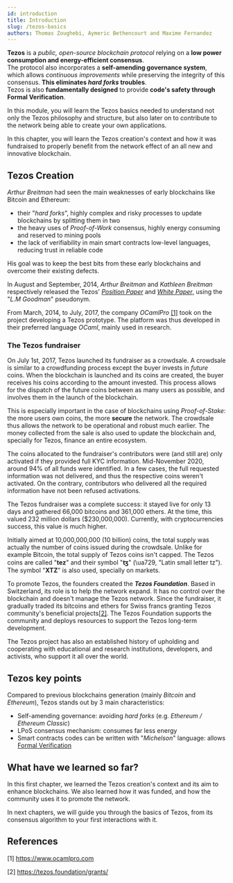 ```yaml
---
id: introduction
title: Introduction
slug: /tezos-basics
authors: Thomas Zoughebi, Aymeric Bethencourt and Maxime Fernandez
---
```

**Tezos** is a *public, open-source blockchain protocol* relying on a **low power consumption and energy-efficient consensus**.  
The protocol also incorporates a **self-amending governance system**, which allows *continuous improvements* while preserving the integrity of this consensus. **This eliminates *hard forks* troubles**.  
Tezos is also **fundamentally designed** to provide **code's safety through Formal Verification**.

In this module, you will learn the Tezos basics needed to understand not only the Tezos philosophy and structure, but also later on to contribute to the network being able to create your own applications.

In this chapter, you will learn the Tezos creation's context and how it was fundraised to properly benefit from the network effect of an all new and innovative blockchain.

## Tezos Creation
_Arthur Breitman_ had seen the main weaknesses of early blockchains like Bitcoin and Ethereum:
* their "*hard forks*", highly complex and risky processes to update blockchains by splitting them in two
* the heavy uses of _Proof-of-Work_ consensus, highly energy consuming and reserved to mining pools
* the lack of verifiability in main smart contracts low-level languages, reducing trust in reliable code

His goal was to keep the best bits from these early blockchains and overcome their existing defects.

In August and September, 2014, *Arthur Breitman* and *Kathleen Breitman* respectively released the Tezos' [*Position Paper*](https://tezos.com/static/position_paper-841a0a56b573afb28da16f6650152fb4.pdf) and [*White Paper*](https://tezos.com/static/white_paper-2dc8c02267a8fb86bd67a108199441bf.pdf), using the "*L.M Goodman*" pseudonym.

From March, 2014, to July, 2017, the company *OCamlPro* [[1]](https://opentezos.com/tezos-basics/introduction#references) took on the project developing a Tezos prototype. The platform was thus developed in their preferred language *OCaml*, mainly used in research.

### The Tezos fundraiser
On July 1st, 2017, Tezos launched its fundraiser as a crowdsale. A crowdsale is similar to a crowdfunding process except the buyer invests in *future* coins. When the blockchain is launched and its coins are created, the buyer receives his coins according to the amount invested. This process allows for the dispatch of the future coins between as many users as possible, and involves them in the launch of the blockchain.

This is especially important in the case of blockchains using _Proof-of-Stake_: the more users own coins, the more **secure** the network. The crowdsale thus allows the network to be operational and robust much earlier. The money collected from the sale is also used to update the blockchain and, specially for Tezos, finance an entire ecosystem.

The coins allocated to the fundraiser's contributors were (and still are) only activated if they provided full KYC information. Mid-November 2020, around 94% of all funds were identified. In a few cases, the full requested information was not delivered, and thus the respective coins weren't activated. On the contrary, contributors who delivered all the required information have not been refused activations.

The Tezos fundraiser was a complete success: it stayed live for only 13 days and gathered 66,000 bitcoins and 361,000 ethers. At the time, this valued 232 million dollars ($230,000,000). Currently, with cryptocurrencies success, this value is much higher.

Initially aimed at 10,000,000,000 (10 billion) coins, the total supply was actually the number of coins issued during the crowdsale. Unlike for example Bitcoin, the total supply of Tezos coins isn't capped. The Tezos coins are called "**tez**" and their symbol "**ꜩ**" (\ua729, "Latin small letter tz"). The symbol "**XTZ**" is also used, specially on markets.

To promote Tezos, the founders created the **_Tezos Foundation_**. Based in Switzerland, its role is to help the network expand. It has no control over the blockchain and doesn't manage the Tezos network. Since the fundraiser, it gradually traded its bitcoins and ethers for Swiss francs granting Tezos community's beneficial projects[[2]](https://opentezos.com/tezos-basics/introduction#references).
The Tezos Foundation supports the community and deploys resources to support the Tezos long-term development.

The Tezos project has also an established history of upholding and cooperating with educational and research institutions, developers, and activists, who support it all over the world.

## Tezos key points
Compared to previous blockchains generation (mainly *Bitcoin* and *Ethereum*), Tezos stands out by 3 main characteristics:

* Self-amending governance: avoiding *hard forks* (e.g. *Ethereum / Ethereum Classic*)
* LPoS consensus mechanism: consumes far less energy
* Smart contracts codes can be written with "*Michelson*" language: allows [Formal Verification](https://en.wikipedia.org/wiki/Formal_verification)

## What have we learned so far?
In this first chapter, we learned the Tezos creation's context and its aim to enhance blockchains. We also learned how it was funded, and how the community uses it to promote the network.

In next chapters, we will guide you through the basics of Tezos, from its consensus algorithm to your first interactions with it.

## References

[1] https://www.ocamlpro.com

[2] https://tezos.foundation/grants/